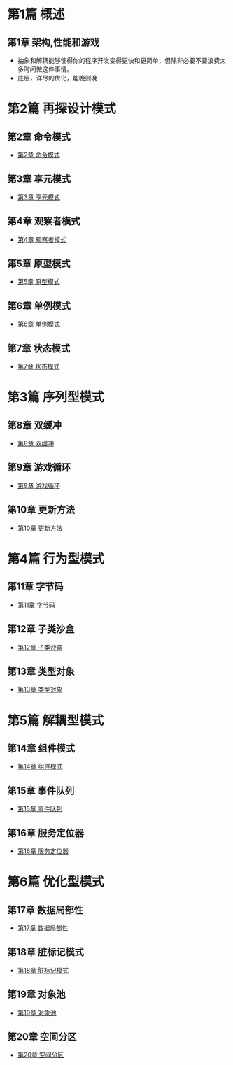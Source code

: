 # 第1篇 概述
## 第1章 架构,性能和游戏
* 抽象和解耦能够使得你的程序开发变得更快和更简单，但除非必要不要浪费太多时间做这件事情。
* 底层，详尽的优化，能晚则晚

# 第2篇 再探设计模式
## 第2章 命令模式
* [第2章 命令模式](Chapter02/README.md)

## 第3章 享元模式
* [第3章 享元模式](Chapter03/README.md)

## 第4章 观察者模式
* [第4章 观察者模式](Chapter04/README.md)

## 第5章 原型模式
* [第5章 原型模式](Chapter05/README.md)

## 第6章 单例模式
* [第6章 单例模式](Chapter06/README.md)

## 第7章 状态模式
* [第7章 状态模式](Chapter07/README.md)

# 第3篇 序列型模式
## 第8章 双缓冲
* [第8章 双缓冲](Chapter08/README.md)

## 第9章 游戏循环
* [第9章 游戏循环](Chapter09/README.md)

## 第10章 更新方法
* [第10章 更新方法](Chapter10/README.md)

# 第4篇 行为型模式
## 第11章 字节码
* [第11章 字节码](Chapter11/README.md)

## 第12章 子类沙盒
* [第12章 子类沙盒](Chapter12/README.md)

## 第13章 类型对象
* [第13章 类型对象](Chapter13/README.md)

# 第5篇 解耦型模式
## 第14章 组件模式
* [第14章 组件模式](Chapter14/README.md)

## 第15章 事件队列
* [第15章 事件队列](Chapter15/README.md)

## 第16章 服务定位器
* [第16章 服务定位器](Chapter16/README.md)

# 第6篇 优化型模式
## 第17章 数据局部性
* [第17章 数据局部性](Chapter17/README.md)

## 第18章 脏标记模式
* [第18章 脏标记模式](Chapter18/README.md)

## 第19章 对象池
* [第19章 对象池](Chapter19/README.md)

## 第20章 空间分区
* [第20章 空间分区](Chapter20/README.md)
